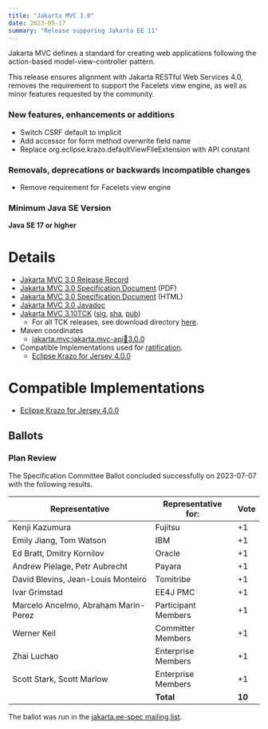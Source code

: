 ```yaml
---
title: "Jakarta MVC 3.0"
date: 2023-05-17
summary: "Release supporing Jakarta EE 11"
---
```


Jakarta MVC defines a standard for creating web applications following the action-based model-view-controller pattern.

This release ensures alignment with Jakarta RESTful Web Services 4.0, removes the requirement to support the Facelets view engine, as well as minor features requested by the community.

### New features, enhancements or additions
<!-- List here -->
* Switch CSRF default to implicit
* Add accessor for form method overwrite field name
* Replace org.eclipse.krazo.defaultViewFileExtension with API constant

### Removals, deprecations or backwards incompatible changes
<!-- List here -->
* Remove requirement for Facelets view engine

### Minimum Java SE Version
<!-- Specify the minimum required Java SE version for this specification -->
**Java SE 17 or higher**

# Details

* [Jakarta MVC 3.0 Release Record](https://projects.eclipse.org/projects/ee4j.mvc/releases/3.0)
* [Jakarta MVC 3.0 Specification Document](./jakarta-mvc-spec-3.0.pdf) (PDF)
* [Jakarta MVC 3.0 Specification Document](./jakarta-mvc-spec-3.0.html) (HTML)
* [Jakarta MVC 3.0 Javadoc](./apidocs)
* [Jakarta MVC 3.10TCK](http://download.eclipse.org/jakartaee/mvc/3.0/jakarta-mvc-tck-3.0.0.zip) ([sig](http://download.eclipse.org/jakartaee/mvc/3.0/jakarta-mvc-tck-3.0.0.zip.sig), [sha](http://download.eclipse.org/jakartaee/mvc/3.0/jakarta-mvc-tck-3.0.0.zip.sha256), [pub](https://jakarta.ee/specifications/jakartaee-spec-committee.pub))
  * For all TCK releases, see download directory [here](http://download.eclipse.org/jakartaee/mvc/3.0/).
* Maven coordinates
  * [jakarta.mvc:jakarta.mvc-api:jar:3.0.0](https://central.sonatype.com/artifact/jakarta.mvc/jakarta.mvc-api/3.0.0/jar)
* Compatible Implementations used for [ratification](https://www.eclipse.org/projects/efsp/?version=1.2#efsp-ratification).
  * [Eclipse Krazo for Jersey 4.0.0](https://eclipse-ee4j.github.io/krazo/downloads/4.0.0.html)

# Compatible Implementations
* [Eclipse Krazo for Jersey 4.0.0](https://eclipse-ee4j.github.io/krazo/downloads/4.0.0.html)

## Ballots

<!--
### Release Review
-->

### Plan Review

The Specification Committee Ballot concluded successfully on 2023-07-07 with the following results.

| Representative                                 | Representative for: |  Vote   |
|------------------------------------------------|---------------------|---------|
| Kenji Kazumura                                 | Fujitsu             |   +1    |
| Emily Jiang, Tom Watson                        | IBM                 |   +1    |
| Ed Bratt, Dmitry Kornilov                      | Oracle              |   +1    |
| Andrew Pielage, Petr Aubrecht                  | Payara              |   +1    |
| David Blevins, Jean-Louis Monteiro             | Tomitribe           |   +1    |
| Ivar Grimstad                                  | EE4J PMC            |   +1    |
| Marcelo Ancelmo, Abraham Marin-Perez           | Participant Members |   +1    |
| Werner Keil                                    | Committer Members   |   +1    |
| Zhai Luchao                                    | Enterprise Members  |   +1    |
| Scott Stark, Scott Marlow                      | Enterprise Members  |   +1    |
|                                                | **Total**           | **10**  |

The ballot was run in the [jakarta.ee-spec mailing list](https://www.eclipse.org/lists/jakarta.ee-spec/msg02937.html).
